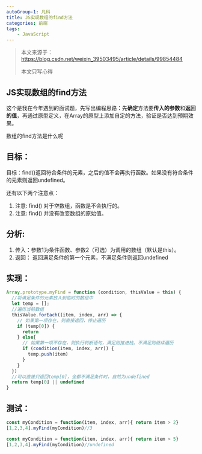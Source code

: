 ```yaml
---
autoGroup-1: 凡科
title: JS实现数组的find方法
categories: 前端
tags:
    - JavaScript
---
```


> 本文来源于：https://blog.csdn.net/weixin_39503495/article/details/99854484
>
> 本文只写心得

## JS实现数组的find方法

这个是我在今年遇到的面试题，先写出编程思路：先**确定**方法要**传入的参数**和**返回的值**，再通过原型定义，在Array的原型上添加自定的方法，验证是否达到预期效果。

数组的find方法是什么呢

## 目标：

目标：find()返回符合条件的元素，之后的值不会再执行函数。如果没有符合条件的元素则返回undefined。

还有以下两个注意点：

1. 注意: find() 对于空数组，函数是不会执行的。
2. 注意: find() 并没有改变数组的原始值。



## 分析:

1. 传入：参数1为条件函数、参数2（可选）为调用的数组（默认是this）。
2. 返回： 返回满足条件的第一个元素，不满足条件则返回undefined



## 实现：

```javascript
Array.prototype.myFind = function (condition, thisValue = this) {
  //将满足条件的元素放入到临时的数组中
  let temp = [];
  //遍历当前数组
  thisValue.forEach((item, index, arr) => {
    // 如果第一项存在，则直接返回，停止遍历
    if (temp[0]) {
      return
    } else{
      // 如果第一项不存在，则执行判断语句，满足则推进栈。不满足则继续遍历
      if (condition(item, index, arr)) {
        temp.push(item)
      }
    }
  })
  //可以直接只返回temp[0]，全都不满足条件时，自然为undefined
  return temp[0] || undefined
}
```

## 测试：

```JavaScript
const myCondition = function(item, index, arr){ return item > 2}
[1,2,3,4].myFind(myCondition)//3

const myCondition = function(item, index, arr){ return item > 5}
[1,2,3,4].myFind(myCondition)//undefined
```

